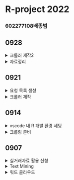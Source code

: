 # R-project 2022
### 602277108배종범 

## 0928
<details>
<summary>크롤러 제작2</summary>

 ### 자료 요청하고 응답받기
 ```R
for(i in 1:length(url_list)){   # 요청목록(url_list) 반복
  raw_data[[i]] <- xmlTreeParse(url_list[i], useInternalNodes = TRUE,encoding = "utf-8") # 결과 저장
  root_Node[[i]] <- xmlRoot(raw_data[[i]])	# xmlRoot로 추출
  ...
```

### 전체 거래 건수 확인
```R
  ...
  items <- root_Node[[i]][[2]][['items']]  # 전체 거래내역(items) 추출
  size <- xmlSize(items)                   # 전체 거래 건수 확인
  ...
```

### 거래 내역 추출
```R
  ...
  item <- list()  # 전체 거래내역(items) 저장 임시 리스트 생성
  item_temp_dt <- data.table()  # 세부 거래내역(item) 저장 임시 테이블 생성
  Sys.sleep(.1)  # 0.1초 멈춤

  for(m in 1:size){  # 전체 거래건수(size)만큼 반복
    #---# 세부 거래내역 분리   
    item_temp <- xmlSApply(items[[m]],xmlValue)
    item_temp_dt <- data.table(
      year = item_temp[4],     # 거래 년 
      month = item_temp[7],     # 거래 월
      day = item_temp[8],       # 거래 일
      price = item_temp[1],     # 거래금액
      code = item_temp[12],     # 지역코드
      dong_nm = item_temp[5],   # 법정동
      jibun = item_temp[11],    # 지번
      con_year = item_temp[3],  # 건축연도 
      apt_nm = item_temp[6],    # 아파트 이름   
      area = item_temp[9],      # 전용면적
      floor = item_temp[13])    # 층수 
      item[[m]] <- item_temp_dt
  }                           # 분리된 거래내역 순서대로 저장
  apt_bind <- rbindlist(item)     # 통합 저장
  ...
```

### 응답 내역 저장
```R
  ...
  region_nm <- subset(loc, code== str_sub(url_list[i],115, 119))$addr_1 # 지역명 추출
  month <- str_sub(url_list[i],130, 135)   # 연월(YYYYMM) 추출
  path <- as.character(paste0("./02_raw_data/", region_nm, "_", month,".csv")) # 저장위치 설정
  write.csv(apt_bind, path)     # csv 저장
  msg <- paste0("[", i,"/",length(url_list), "] 수집한 데이터를 [", path,"]에 저장 합니다.") # 알림 메시지
  cat(msg, "\n\n")
} # 바깥쪽 반복문 종료
```
</details>

<details>
<summary>자료정리</summary>

### 데이터 수집 기간 수정
```R
...
## 수집 기간 설정
datelist <- seq(from = as.Date("2021-01-01"),
                to = as.Date("2021-04-30"), 2021-12-31 => 2021-04-30
                by = "1 month")
...
```
### CSV 파일 통합
```R
setwd(dirname(rstudioapi::getSourceEditorContext()$path))  # 작업폴더 설정
files <- dir("./02_raw_data")    # 폴더 내 모든 파일 이름 읽기
library(plyr)               # install.packages("plyr")
apt_price <- ldply(as.list(paste0("./02_raw_data/", files)), read.csv) # 모든 파일 하나로 결합
tail(apt_price, 2)  # 확인
```

###
```R
dir.create("./03_integrated")   # 새로운 폴더 생성
save(apt_price, file = "./03_integrated/03_apt_price.rdata") # 저장
write.csv(apt_price, "./03_integrated/03_apt_price.csv")
```
</details>

## 0921
<details>
<summary>요청 목록 생성</summary>

### 요청 목록 만들기
```R
url_list <- list() # 빈 리스트 생성됨
cnt <- 0 # 반복문 제어 변수 초기값 0
```

### 요청 목록 채우기
> 요청 목록(url_list)은 '프로토콜 + 주소 + 포트번호 + 리소스 경로 + 요청 내역' <br>
> 요청 내역은 대상 지역과 기간 조건에 따라 변동 ∴ 중첩 반복문 필요

```R
for(i in 1:nrow(loc)){          # 외부반복: 25개 자치구
  for(j in 1:length(datelist)){ # 내부반복: 12개월
    cnt <- cnt + 1              # 반복누적 카운팅
    
    # 요청 목록 채우기 (25*12=300)
    url_list[cnt] <- paste0("http://openapi.molit.go.kr:8081/OpenAPI_ToolInstallPackage/service/rest/RTMSOBJSvc/getRTMSDataSvcAptTrade?",

        "LAWD_CD=", loc[i,1],       # 지역코드
        "&DEAL_YMD=", datelist[j],  # 수집월
        "&numOfRows=", 100,         # 한번에 가져올 최대 자료 수
        "&serviceKey=", service_key # 인증키
    )  
  } 
  Sys.sleep(0.1) # 0.1초간 멈춤
  # 알림메시지
  msg <- paste0("[", i,"/",nrow(loc), "]  ", loc[i,3], " 의 크롤링 목록이 생성됨 => 총 [", cnt,"] 건")
  cat(msg, "\n\n")
```

### 요청 목록 확인하기
```R
length(url_list)               # 요청목록 개수 확인
browseURL(paste0(url_list[1])) # 정상작동 확인
```
</details>
<details>
<summary>크롤러 제작</summary>

### 임시 저장 리스트 만들기
```R
# install.packages()는 설치 후 주석 처리 
install.packages("XML")
install.packages("data.table")
install.packages("stringr")

library(XML)
library(data.table)
library(stringr)
raw_data <- list()        # xml 임시 저장소
root_Node <- list()       # 거래내역 추출 임시 저장소
total <- list()           # 거래내역 정리 임시 저장소
dir.create("02_raw_data") # 새로운 폴더 만들기
```
</details>

## 0914
<details>
<summary>vscode 내 R 개발 환경 세팅</summary>
 
> vscode plugin : R Extension 설치

> 설정 > 확장 > R > Rpath: Windows(운영체제 확인 필요) > C:\Program file\R\R-4.2.1\bin\x64 입력
</details>

<details>
<summary>크롤링 준비</summary>

#### [실습파일 다운로드](https://drive.google.com/file/d/10Cvmme8oxQ9upMMnPwn07V9MXenYjKeD/view)

### 작업 폴더 설정
```R
install.packages("rstudioapi") # rstudioapi 설치                         
setwd(dirname(rstudioapi::getSourceEditorContext()$path)) # 작업폴더 설정
getwd() # 확인
```

### 수집 대상 지역 설정하기
```R
loc <- read.csv("./sigun_code.csv", fileEncoding="UTF-8") # 지역코드
loc$code <- as.character(loc$code) # 행정구역명 문자 변환
head(loc, 2) # 확인
```

### 수집 기간 설정하기
```R
datelist <- seq(from = as.Date('2021-01-01'), # 시작
                to   = as.Date('2021-12-31'), # 종료
                by    = '1 month')            # 단위
datelist <- format(datelist, format = '%Y%m') # 형식변환(YYYY-MM-DD => YYYYMM) 
datelist[1:3]                                 # 확인
```

### 인증키 입력하기
```R
service_key <- "발급받은 인증키 입력"
```

</details>

## 0907
<details>
<summary>실거래자료 활용 신청</summary>

- [공공데이터포털](https://www.data.go.kr) 국토교통부_아파트매매 실거래자료 검색 및 신청
- 요청 메세지 확인
> http://openapi.molit.go.kr:8081/OpenAPI_ToolInstallPackage/service/rest/RTMSOBJSvc/getRTMSDataSvcAptTrade?LAWD_CD=11110&DEAL_YMD=201512&serviceKey=서비스키

</details>

<details>
<summary>Text Mining</summary>

> 비정형 텍스트에서 의미있는 정보를 찾아내는 mining 기술
</details>

<details>
<summary>워드 클라우드</summary>

```R
installed.packages() # 설치된 패키지 확인
install.packages("wordcloud") # wordcloud 패키지 설치
# source 클릭 실행
```
</details>
